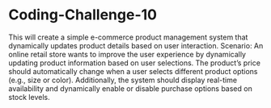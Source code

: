 # Coding-Challenge-10
This will create a simple e-commerce product management system that dynamically updates product details based on user interaction.
Scenario: An online retail store wants to improve the user experience by dynamically updating product information based on user selections. The product’s price should automatically change when a user selects different product options (e.g., size or color). Additionally, the system should display real-time availability and dynamically enable or disable purchase options based on stock levels.